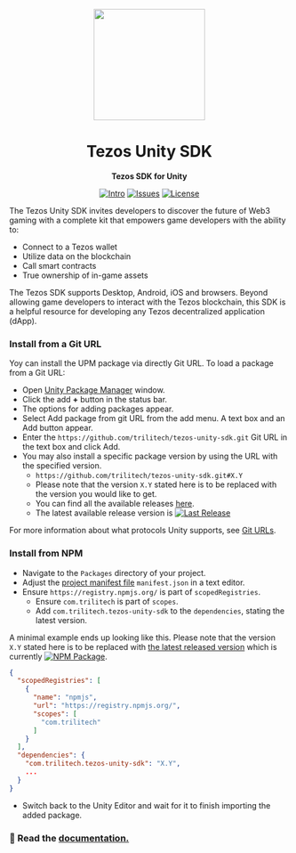 <div align="center">

<a href="https://tezos.com/unity/"><img height="200x" src="https://tezos.com/brand/NFTsTezos.png" /></a>

  <h1>Tezos Unity SDK</h1>

  <p>
    <strong>Tezos SDK for Unity</strong>
  </p>

  <p>
    <a href="https://opentezos.com/gaming/unity-sdk/"><img alt="Intro" src="https://img.shields.io/badge/docs-tutorials-blueviolet" /></a>
    <a href="https://github.com/trilitech/tezos-unity-sdk/issues"><img alt="Issues" src="https://img.shields.io/github/issues/trilitech/tezos-unity-sdk?color=blueviolet" /></a>
    <a href="https://opensource.org/licenses/MIT"><img alt="License" src="https://img.shields.io/github/license/trilitech/tezos-unity-sdk?color=blueviolet" /></a>
  </p>
</div>

The Tezos Unity SDK invites developers to discover the future of Web3 gaming with a complete kit that empowers game developers with the ability to:
- Connect to a Tezos wallet
- Utilize data on the blockchain
- Call smart contracts
- True ownership of in-game assets

The Tezos SDK supports Desktop, Android, iOS and browsers. Beyond allowing game developers to interact with the Tezos blockchain, this SDK is a helpful resource for developing any Tezos decentralized application (dApp).

### Install from a Git URL
Yoy can install the UPM package via directly Git URL. To load a package from a Git URL:

* Open [Unity Package Manager](https://docs.unity3d.com/Manual/upm-ui.html) window.
* Click the add **+** button in the status bar.
* The options for adding packages appear.
* Select Add package from git URL from the add menu. A text box and an Add button appear.
* Enter the `https://github.com/trilitech/tezos-unity-sdk.git` Git URL in the text box and click Add.
* You may also install a specific package version by using the URL with the specified version.
  * `https://github.com/trilitech/tezos-unity-sdk.git#X.Y`
  * Please note that the version `X.Y` stated here is to be replaced with the version you would like to get.
  * You can find all the available releases [here](https://github.com/trilitech/tezos-unity-sdk/releases).
  * The latest available release version is [![Last Release](https://img.shields.io/github/v/release/trilitech/tezos-unity-sdk)](https://github.com/trilitech/tezos-unity-sdk/releases/latest)

For more information about what protocols Unity supports, see [Git URLs](https://docs.unity3d.com/Manual/upm-git.html).

### Install from NPM
* Navigate to the `Packages` directory of your project.
* Adjust the [project manifest file](https://docs.unity3d.com/Manual/upm-manifestPrj.html) `manifest.json` in a text editor.
* Ensure `https://registry.npmjs.org/` is part of `scopedRegistries`.
  * Ensure `com.trilitech` is part of `scopes`.
  * Add `com.trilitech.tezos-unity-sdk` to the `dependencies`, stating the latest version.

A minimal example ends up looking like this. Please note that the version `X.Y` stated here is to be replaced with [the latest released version](https://www.npmjs.com/package/com.trilitech.tezos-unity-sdk) which is currently [![NPM Package](https://img.shields.io/npm/v/com.trilitech.tezos-unity-sdk?color=blue)](https://www.npmjs.com/package/com.trilitech.tezos-unity-sdk).
  ```json
  {
    "scopedRegistries": [
      {
        "name": "npmjs",
        "url": "https://registry.npmjs.org/",
        "scopes": [
          "com.trilitech"
        ]
      }
    ],
    "dependencies": {
      "com.trilitech.tezos-unity-sdk": "X.Y",
      ...
    }
  }
  ```
* Switch back to the Unity Editor and wait for it to finish importing the added package.

### 📝 Read the [documentation.](https://opentezos.com/gaming/unity-sdk/)